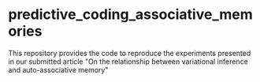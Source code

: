 # predictive_coding_associative_memories
This repository provides the code to reproduce the experiments presented in our submitted article "On the relationship between variational inference and auto-associative memory"

